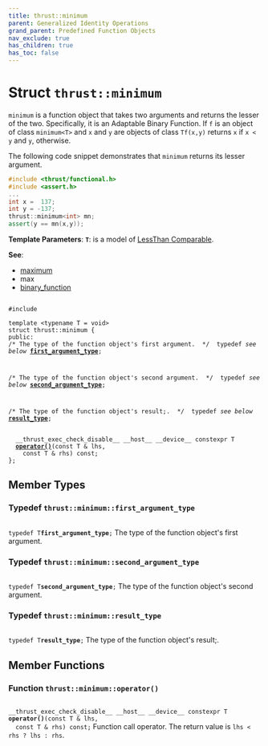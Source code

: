 ```yaml
---
title: thrust::minimum
parent: Generalized Identity Operations
grand_parent: Predefined Function Objects
nav_exclude: true
has_children: true
has_toc: false
---
```


# Struct `thrust::minimum`

<code>minimum</code> is a function object that takes two arguments and returns the lesser of the two. Specifically, it is an Adaptable Binary Function. If <code>f</code> is an object of class <code>minimum&lt;T&gt;</code> and <code>x</code> and <code>y</code> are objects of class <code>T</code><code>f(x,y)</code> returns <code>x</code> if <code>x &lt; y</code> and <code>y</code>, otherwise.


The following code snippet demonstrates that <code>minimum</code> returns its lesser argument.



```cpp
#include <thrust/functional.h>
#include <assert.h>
...
int x =  137;
int y = -137;
thrust::minimum<int> mn;
assert(y == mn(x,y));
```

**Template Parameters**:
**`T`**: is a model of <a href="https://en.cppreference.com/w/cpp/named_req/LessThanComparable">LessThan Comparable</a>.

**See**:
* <a href="{{ site.baseurl }}/api/classes/structthrust_1_1maximum.html">maximum</a>
* max 
* <a href="{{ site.baseurl }}/api/classes/structthrust_1_1binary__function.html">binary_function</a>

<code class="doxybook">
<span>#include <thrust/functional.h></span><br>
<span>template &lt;typename T = void&gt;</span>
<span>struct thrust::minimum {</span>
<span>public:</span><span class="doxybook-comment"><code>&nbsp;&nbsp;</code>
/* The type of the function object's first argument.  */</span><span>&nbsp;&nbsp;typedef <i>see below</i> <b><a href="{{ site.baseurl }}/api/classes/structthrust_1_1minimum.html#typedef-first-argument-type">first&#95;argument&#95;type</a></b>;</span>
<br>
<span class="doxybook-comment"><code>&nbsp;&nbsp;</code>
/* The type of the function object's second argument.  */</span><span>&nbsp;&nbsp;typedef <i>see below</i> <b><a href="{{ site.baseurl }}/api/classes/structthrust_1_1minimum.html#typedef-second-argument-type">second&#95;argument&#95;type</a></b>;</span>
<br>
<span class="doxybook-comment"><code>&nbsp;&nbsp;</code>
/* The type of the function object's result;.  */</span><span>&nbsp;&nbsp;typedef <i>see below</i> <b><a href="{{ site.baseurl }}/api/classes/structthrust_1_1minimum.html#typedef-result-type">result&#95;type</a></b>;</span>
<br>
<span>&nbsp;&nbsp;__thrust_exec_check_disable__ __host__ __device__ constexpr T </span><span>&nbsp;&nbsp;<b><a href="{{ site.baseurl }}/api/classes/structthrust_1_1minimum.html#function-operator()">operator()</a></b>(const T & lhs,</span>
<span>&nbsp;&nbsp;&nbsp;&nbsp;const T & rhs) const;</span>
<span>};</span>
</code>

## Member Types

<h3 id="typedef-first-argument-type">
Typedef <code>thrust::minimum::first&#95;argument&#95;type</code>
</h3>

<code class="doxybook">
<span>typedef T<b>first_argument_type</b>;</span></code>
The type of the function object's first argument. 

<h3 id="typedef-second-argument-type">
Typedef <code>thrust::minimum::second&#95;argument&#95;type</code>
</h3>

<code class="doxybook">
<span>typedef T<b>second_argument_type</b>;</span></code>
The type of the function object's second argument. 

<h3 id="typedef-result-type">
Typedef <code>thrust::minimum::result&#95;type</code>
</h3>

<code class="doxybook">
<span>typedef T<b>result_type</b>;</span></code>
The type of the function object's result;. 


## Member Functions

<h3 id="function-operator()">
Function <code>thrust::minimum::operator()</code>
</h3>

<code class="doxybook">
<span>__thrust_exec_check_disable__ __host__ __device__ constexpr T </span><span><b>operator()</b>(const T & lhs,</span>
<span>&nbsp;&nbsp;const T & rhs) const;</span></code>
Function call operator. The return value is <code>lhs &lt; rhs ? lhs : rhs</code>. 


